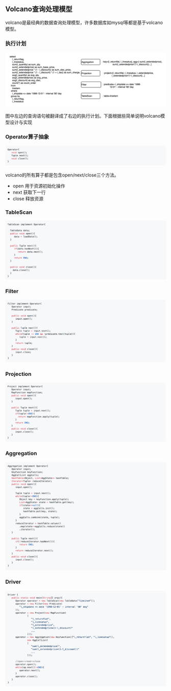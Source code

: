 ## Volcano查询处理模型

volcano是最经典的数据查询处理模型，许多数据库如mysql等都是基于volcano模型。

### 执行计划
![volcano模型图](static/volcano.png)

图中左边的查询语句被翻译成了右边的执行计划。下面根据些简单说明volcano模型设计与实现

### Operator算子抽象

![](static/pic-volcano-op.png)

volcano的所有算子都是包含open/next/close三个方法。
- open 用于资源初始化操作
- next 获取下一行
- close 释放资源

### TableScan

![](static/pic-volcano-scan.png)

### Filter
![](static/pic-volcano-filter.png)

### Projection
![](static/pic-volcano-project.png)

### Aggregation
![](static/pic-volcano-agg.png)

### Driver
![](static/pic-volcano-driver.png)
